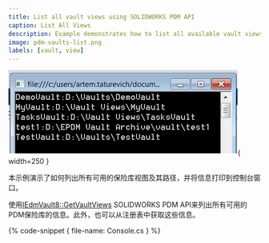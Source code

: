 ```yaml
---
title: List all vault views using SOLIDWORKS PDM API
caption: List All Views
description: Example demonstrates how to list all available vault views and their paths using SOLIDWORKS PDM API
image: pdm-vaults-list.png
labels: [vault, view]
---
```

![将保险库视图信息打印到控制台窗口](pdm-vaults-list.png){ width=250 }

本示例演示了如何列出所有可用的保险库视图及其路径，并将信息打印到控制台窗口。

使用[IEdmVault8::GetVaultViews](https://help.solidworks.com/2018/english/api/epdmapi/epdm.interop.epdm~epdm.interop.epdm.iedmvault8~getvaultviews.html) SOLIDWORKS PDM API来列出所有可用的PDM保险库的信息。此外，也可以从注册表中获取这些信息。

{% code-snippet { file-name: Console.cs } %}